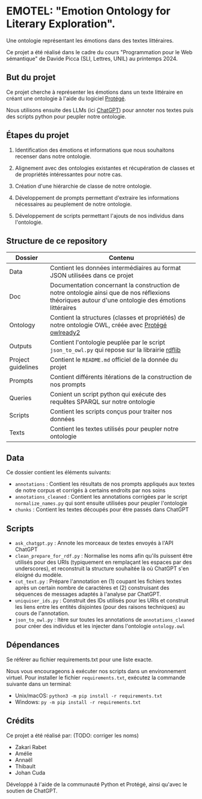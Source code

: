 # EMOTEL: "Emotion Ontology for Literary Exploration".

Une ontologie représentant les émotions dans des textes littéraires.

Ce projet a été réalisé dans le cadre du cours "Programmation pour le Web sémantique" de Davide Picca (SLI, Lettres, UNIL) au printemps 2024.

## But du projet

Ce projet cherche à représenter les émotions dans un texte littéraire en créant une ontologie à l'aide du logiciel [Protégé](https://protege.stanford.edu/).

Nous utilisons ensuite des LLMs (ici [ChatGPT](https://chatgpt.com/)) pour annoter nos textes puis des scripts python pour peupler notre ontologie.

## Étapes du projet

1. Identification des émotions et informations que nous souhaitons recenser dans notre ontologie. 

2. Alignement avec des ontologies existantes et récupération de classes et de propriétés intéressantes pour notre cas.

3. Création d'une hiérarchie de classe de notre ontologie.

4. Développement de prompts permettant d'extraire les informations nécessaires au peuplement de notre ontologie.

5. Développement de scripts permettant l'ajouts de nos individus dans l'ontologie.

## Structure de ce repository

| Dossier | Contenu |
|---------|---------|
| Data | Contient les données intermédiaires au format JSON utilisées dans ce projet |
| Doc | Documentation concernant la construction de notre ontologie ainsi que de nos réflexions théoriques autour d'une ontologie des émotions littéraires |
| Ontology | Contient la structures (classes et propriétés) de notre ontologie OWL, créée avec [Protégé](https://protege.stanford.edu/) [owlready2](https://owlready2.readthedocs.io/en/latest/)|
| Outputs | Contient l'ontologie peuplée par le script `json_to_owl.py` qui repose sur la librairie [rdflib](https://rdflib.readthedocs.io/en/stable/) |
| Project guidelines | Contient le `README.md` officiel de la donnée du projet |
| Prompts | Contient différents itérations de la construction de nos prompts |
| Queries | Conient un script python qui exécute des requêtes SPARQL sur notre ontologie |
| Scripts | Contient les scripts conçus pour traiter nos données |
| Texts | Contient les textes utilisés pour peupler notre ontologie |

## Data

Ce dossier contient les éléments suivants:

- `annotations` : Contient les résultats de nos prompts appliqués aux textes de notre corpus et corrigés à certains endroits par nos soins
- `annotations_cleaned` : Contient les annotations corrigées par le script `normalize_names.py` qui sont ensuite utilisées pour peupler l'ontologie
- `chunks` : Contient les textes découpés pour être passés dans ChatGPT

## Scripts

- `ask_chatgpt.py` : Annote les morceaux de textes envoyés à l'API ChatGPT
- `clean_prepare_for_rdf.py` : Normalise les noms afin qu'ils puissent être utilisés pour des URIs (typiquement en remplaçant les espaces par des underscores), et reconstruit la structure souhaitée là où ChatGPT s'en éloigné du modèle.
- `cut_text.py` : Prépare l'annotation en (1) coupant les fichiers textes après un certain nombre de caractères et (2) construisant des séquences de messages adaptés à l'analyse par ChatGPT.
- `uniquiser_ids.py` : Construit des IDs utilisés pour les URIs et construit les liens entre les entités disjointes (pour des raisons techniques) au cours de l'annotation.
- `json_to_owl.py` : Itère sur toutes les annotations de `annotations_cleaned` pour créer des individus et les injecter dans l'ontologie `ontology.owl`

## Dépendances

Se référer au fichier requirements.txt pour une liste exacte.

Nous vous encourageons à exécuter nos scripts dans un environnement virtuel. Pour installer le fichier `requirements.txt`, exécutez la commande suivante dans un terminal:
- Unix/macOS: `python3 -m pip install -r requirements.txt`
- Windows: `py -m pip install -r requirements.txt`

## Crédits

Ce projet a été réalisé par: (TODO: corriger les noms)

- Zakari Rabet
- Amélie
- Annaël
- Thibault
- Johan Cuda

Développé à l'aide de la communauté Python et Protégé, ainsi qu'avec le soutien de ChatGPT.
